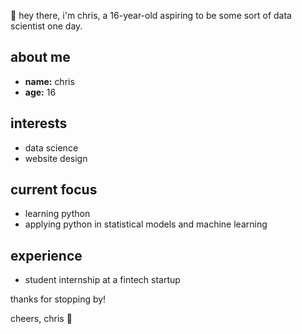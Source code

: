👋 hey there, i'm chris, a 16-year-old aspiring to be some sort of data scientist one day.

## about me

- **name:** chris
- **age:** 16

## interests

- data science
- website design

## current focus

- learning python
- applying python in statistical models and machine learning

## experience

- student internship at a fintech startup

thanks for stopping by!

cheers,
chris 🚀
